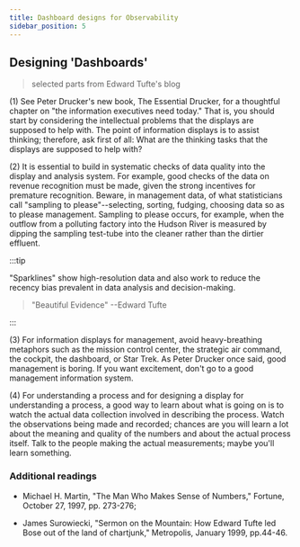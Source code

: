 ```yaml
---
title: Dashboard designs for Observability
sidebar_position: 5
---
```



## Designing 'Dashboards' 

> selected parts from Edward Tufte's blog

(1) See Peter Drucker's new book, The Essential Drucker, for a thoughtful chapter on "the information executives need today." That is, you should start by considering the intellectual problems that the displays are supposed to help with. The point of information displays is to assist thinking; therefore, ask first of all: What are the thinking tasks that the displays are supposed to help with?



(2) It is essential to build in systematic checks of data quality into the display and analysis system. For example, good checks of the data on revenue recognition must be made, given the strong incentives for premature recognition. Beware, in management data, of what statisticians call "sampling to please"--selecting, sorting, fudging, choosing data so as to please management. Sampling to please occurs, for example, when the outflow from a polluting factory into the Hudson River is measured by dipping the sampling test-tube into the cleaner rather than the dirtier effluent.


:::tip

"Sparklines" show high-resolution data and also work to reduce the recency bias prevalent in data analysis and decision-making. 

> "Beautiful Evidence" --Edward Tufte

:::

(3) For information displays for management, avoid heavy-breathing metaphors such as the mission control center, the strategic air command, the cockpit, the dashboard, or Star Trek. As Peter Drucker once said, good management is boring. If you want excitement, don't go to a good management information system.


(4) For understanding a process and for designing a display for understanding a process, a good way to learn about what is going on is to watch the actual data collection involved in describing the process. Watch the observations being made and recorded; chances are you will learn a lot about the meaning and quality of the numbers and about the actual process itself. Talk to the people making the actual measurements; maybe you'll learn something.


### Additional readings

- Michael H. Martin, "The Man Who Makes Sense of Numbers," Fortune, October 27, 1997, pp. 273-276; 

- James Surowiecki, "Sermon on the Mountain: How Edward Tufte led Bose out of the land of chartjunk," Metropolis, January 1999, pp.44-46.

